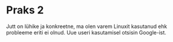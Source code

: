 # Praks 2

Jutt on lühike ja konkreetne, ma olen varem Linuxit kasutanud ehk probleeme eriti ei olnud. Uue useri kasutamisel otsisin Google-ist.
